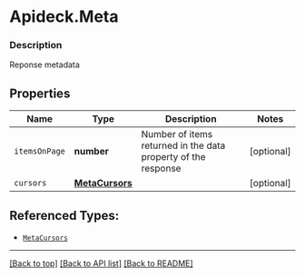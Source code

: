 # Apideck.Meta

### Description

Reponse metadata

## Properties
Name | Type | Description | Notes
------------ | ------------- | ------------- | -------------
`itemsOnPage` | **number** | Number of items returned in the data property of the response | [optional] 
`cursors` | [**MetaCursors**](MetaCursors.md) |  | [optional] 





## Referenced Types:

* [`MetaCursors`](MetaCursors.md)

---

[[Back to top]](#) [[Back to API list]](../../../../README.md#documentation-for-api-endpoints) [[Back to README]](../../../../README.md)


